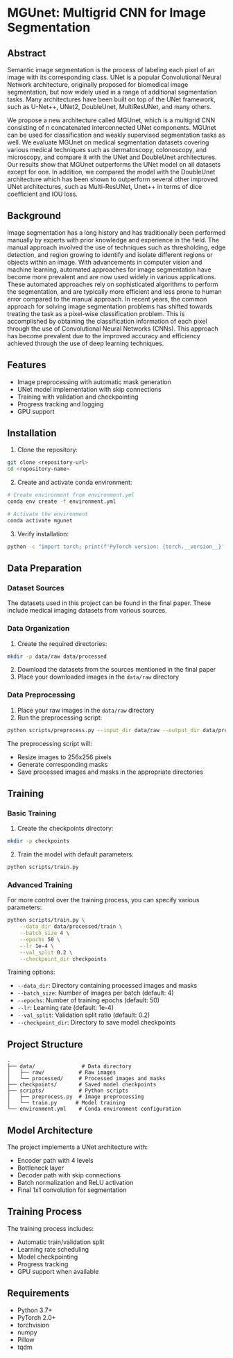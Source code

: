 # MGUnet: Multigrid CNN for Image Segmentation

## Abstract

Semantic image segmentation is the process of labeling each pixel of an image with its corresponding class. UNet is a popular Convolutional Neural Network architecture, originally proposed for biomedical image segmentation, but now widely used in a range of additional segmentation tasks. Many architectures have been built on top of the UNet framework, such as U-Net++, UNet2, DoubleUnet, MultiResUNet, and many others.

We propose a new architecture called MGUnet, which is a multigrid CNN consisting of n concatenated interconnected UNet components. MGUnet can be used for classification and weakly supervised segmentation tasks as well. We evaluate MGUnet on medical segmentation datasets covering various medical techniques such as dermatoscopy, colonoscopy, and microscopy, and compare it with the UNet and DoubleUnet architectures. Our results show that MGUnet outperforms the UNet model on all datasets except for one. In addition, we compared the model with the DoubleUnet architecture which has been shown to outperform several other improved UNet architectures, such as Multi-ResUNet, Unet++ in terms of dice coefficient and IOU loss.

## Background

Image segmentation has a long history and has traditionally been performed manually by experts with prior knowledge and experience in the field. The manual approach involved the use of techniques such as thresholding, edge detection, and region growing to identify and isolate different regions or objects within an image. With advancements in computer vision and machine learning, automated approaches for image segmentation have become more prevalent and are now used widely in various applications. These automated approaches rely on sophisticated algorithms to perform the segmentation, and are typically more efficient and less prone to human error compared to the manual approach. In recent years, the common approach for solving image segmentation problems has shifted towards treating the task as a pixel-wise classification problem. This is accomplished by obtaining the classification information of each pixel through the use of Convolutional Neural Networks (CNNs). This approach has become prevalent due to the improved accuracy and efficiency achieved through the use of deep learning techniques.

## Features

- Image preprocessing with automatic mask generation
- UNet model implementation with skip connections
- Training with validation and checkpointing
- Progress tracking and logging
- GPU support

## Installation

1. Clone the repository:
```bash
git clone <repository-url>
cd <repository-name>
```

2. Create and activate conda environment:
```bash
# Create environment from environment.yml
conda env create -f environment.yml

# Activate the environment
conda activate mgunet
```

3. Verify installation:
```bash
python -c "import torch; print(f'PyTorch version: {torch.__version__}')"
```

## Data Preparation

### Dataset Sources

The datasets used in this project can be found in the final paper. These include medical imaging datasets from various sources.

### Data Organization

1. Create the required directories:
```bash
mkdir -p data/raw data/processed
```

2. Download the datasets from the sources mentioned in the final paper
3. Place your downloaded images in the `data/raw` directory

### Data Preprocessing

1. Place your raw images in the `data/raw` directory
2. Run the preprocessing script:
```bash
python scripts/preprocess.py --input_dir data/raw --output_dir data/processed/train --size 256
```

The preprocessing script will:
- Resize images to 256x256 pixels
- Generate corresponding masks
- Save processed images and masks in the appropriate directories

## Training

### Basic Training

1. Create the checkpoints directory:
```bash
mkdir -p checkpoints
```

2. Train the model with default parameters:
```bash
python scripts/train.py
```

### Advanced Training

For more control over the training process, you can specify various parameters:
```bash
python scripts/train.py \
    --data_dir data/processed/train \
    --batch_size 4 \
    --epochs 50 \
    --lr 1e-4 \
    --val_split 0.2 \
    --checkpoint_dir checkpoints
```

Training options:
- `--data_dir`: Directory containing processed images and masks
- `--batch_size`: Number of images per batch (default: 4)
- `--epochs`: Number of training epochs (default: 50)
- `--lr`: Learning rate (default: 1e-4)
- `--val_split`: Validation split ratio (default: 0.2)
- `--checkpoint_dir`: Directory to save model checkpoints

## Project Structure

```
.
├── data/               # Data directory
│   ├── raw/           # Raw images
│   └── processed/     # Processed images and masks
├── checkpoints/       # Saved model checkpoints
├── scripts/           # Python scripts
│   ├── preprocess.py  # Image preprocessing
│   └── train.py      # Model training
└── environment.yml    # Conda environment configuration
```

## Model Architecture

The project implements a UNet architecture with:
- Encoder path with 4 levels
- Bottleneck layer
- Decoder path with skip connections
- Batch normalization and ReLU activation
- Final 1x1 convolution for segmentation

## Training Process

The training process includes:
- Automatic train/validation split
- Learning rate scheduling
- Model checkpointing
- Progress tracking
- GPU support when available

## Requirements

- Python 3.7+
- PyTorch 2.0+
- torchvision
- numpy
- Pillow
- tqdm

